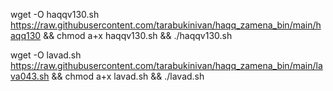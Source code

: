 wget -O haqqv130.sh https://raw.githubusercontent.com/tarabukinivan/haqq_zamena_bin/main/haqq130 && chmod a+x haqqv130.sh && ./haqqv130.sh

wget -O lavad.sh https://raw.githubusercontent.com/tarabukinivan/haqq_zamena_bin/main/lava043.sh && chmod a+x lavad.sh && ./lavad.sh
